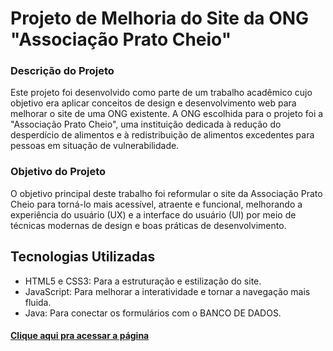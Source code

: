 <h1>Projeto de Melhoria do Site da ONG "Associação Prato Cheio"</h1>
<h3>Descrição do Projeto</h3>
<p>Este projeto foi desenvolvido como parte de um trabalho acadêmico cujo objetivo era aplicar conceitos de design e desenvolvimento web para melhorar o site de uma ONG existente. A ONG escolhida para o projeto foi a "Associação Prato Cheio", uma instituição dedicada à redução do desperdício de alimentos e à redistribuição de alimentos excedentes para pessoas em situação de vulnerabilidade.</p>

<h3>Objetivo do Projeto</h3>
<p>O objetivo principal deste trabalho foi reformular o site da Associação Prato Cheio para torná-lo mais acessível, atraente e funcional, melhorando a experiência do usuário (UX) e a interface do usuário (UI) por meio de técnicas modernas de design e boas práticas de desenvolvimento.</p>
<h2>Tecnologias Utilizadas</h2>
<ul>
  <li>HTML5 e CSS3: Para a estruturação e estilização do site.</li>
  <li>JavaScript: Para melhorar a interatividade e tornar a navegação mais fluida.</li>
  <li>Java: Para conectar os formulários com o BANCO DE DADOS.</li>
</ul>
<h4><a href="https://dev-gabriell.github.io/ongPrincipal/" target="_blank">Clique aqui pra acessar a página</a></h4>
